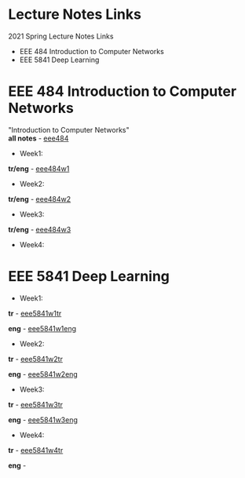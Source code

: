 # Lecture Notes Links
2021 Spring Lecture Notes Links  
* EEE 484 Introduction to Computer Networks  
* EEE 5841 Deep Learning  

# EEE 484 Introduction to Computer Networks  
"Introduction to Computer Networks"  
**all notes** - [eee484](https://v.gd/eee484)  
  
* Week1:  
  
**tr/eng** - [eee484w1](https://v.gd/eee484w1)  
  
* Week2:  
  
**tr/eng** - [eee484w2](https://v.gd/eee484w2)  
  
* Week3:  
  
**tr/eng** - [eee484w3](https://v.gd/eee484w3)  
  
* Week4:  
  
# EEE 5841 Deep Learning  
* Week1:  
  
**tr** - [eee5841w1tr](https://v.gd/eee5841w1tr)  
  
**eng** - [eee5841w1eng](https://v.gd/eee5841w1eng)  
  
* Week2:  
  
**tr** - [eee5841w2tr](https://v.gd/eee5841w2tr)  
  
**eng** - [eee5841w2eng](https://v.gd/eee5841w2eng)  
  
* Week3:  
  
**tr** - [eee5841w3tr](https://v.gd/eee5841w3tr2)  
  
**eng** - [eee5841w3eng](https://v.gd/eee5841w3eng2)  
  
* Week4: 
  
**tr** - [eee5841w4tr](https://v.gd/eee5841w4tr)  
  
**eng** - 
  
